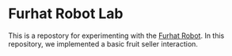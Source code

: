 # Furhat Robot Lab

This is a repostory for experimenting with the [Furhat Robot](https://furhatrobotics.com/). In this repository, we implemented a basic fruit seller interaction.
